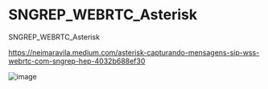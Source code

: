 # SNGREP_WEBRTC_Asterisk
SNGREP_WEBRTC_Asterisk



https://neimaravila.medium.com/asterisk-capturando-mensagens-sip-wss-webrtc-com-sngrep-hep-4032b688ef30


![image](https://user-images.githubusercontent.com/48540103/140240635-b9620448-0107-4145-b593-40db39110aae.png)
